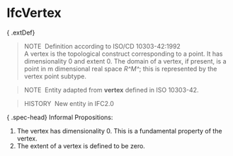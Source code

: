 # IfcVertex

{ .extDef}
> NOTE&nbsp; Definition according to ISO/CD 10303-42:1992  
> A vertex is the topological construct corresponding to a point. It has dimensionality 0 and extent 0. The domain of a vertex, if present, is a point in m dimensional real space _R^M^_; this is represented by the vertex point subtype.

> NOTE&nbsp; Entity adapted from **vertex** defined in ISO 10303-42.

> HISTORY&nbsp; New entity in IFC2.0

{ .spec-head}
Informal Propositions:

1. The vertex has dimensionality 0. This is a fundamental property of the vertex.
2. The extent of a vertex is defined to be zero.
